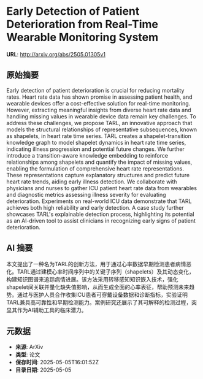 # Early Detection of Patient Deterioration from Real-Time Wearable Monitoring System

**URL**: http://arxiv.org/abs/2505.01305v1

## 原始摘要

Early detection of patient deterioration is crucial for reducing mortality
rates. Heart rate data has shown promise in assessing patient health, and
wearable devices offer a cost-effective solution for real-time monitoring.
However, extracting meaningful insights from diverse heart rate data and
handling missing values in wearable device data remain key challenges. To
address these challenges, we propose TARL, an innovative approach that models
the structural relationships of representative subsequences, known as
shapelets, in heart rate time series. TARL creates a shapelet-transition
knowledge graph to model shapelet dynamics in heart rate time series,
indicating illness progression and potential future changes. We further
introduce a transition-aware knowledge embedding to reinforce relationships
among shapelets and quantify the impact of missing values, enabling the
formulation of comprehensive heart rate representations. These representations
capture explanatory structures and predict future heart rate trends, aiding
early illness detection. We collaborate with physicians and nurses to gather
ICU patient heart rate data from wearables and diagnostic metrics assessing
illness severity for evaluating deterioration. Experiments on real-world ICU
data demonstrate that TARL achieves both high reliability and early detection.
A case study further showcases TARL's explainable detection process,
highlighting its potential as an AI-driven tool to assist clinicians in
recognizing early signs of patient deterioration.


## AI 摘要

本文提出了一种名为TARL的创新方法，用于通过心率数据早期检测患者病情恶化。TARL通过建模心率时间序列中的关键子序列（shapelets）及其动态变化，构建知识图谱来追踪病情进展。该方法采用转移感知知识嵌入技术，强化shapelet间关联并量化缺失值影响，从而生成全面的心率表征，帮助预测未来趋势。通过与医护人员合作收集ICU患者可穿戴设备数据和诊断指标，实验证明TARL兼具高可靠性和早期检测能力。案例研究还展示了其可解释的检测过程，突显其作为AI辅助工具的临床潜力。

## 元数据

- **来源**: ArXiv
- **类型**: 论文
- **保存时间**: 2025-05-05T16:01:52Z
- **目录日期**: 2025-05-05
